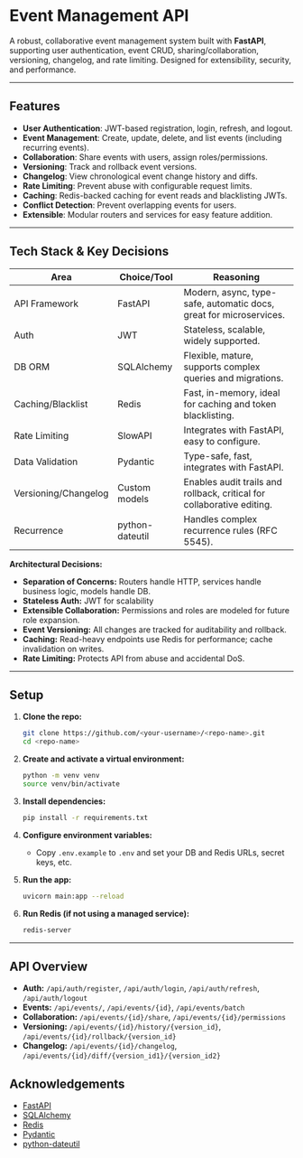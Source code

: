 # Event Management API

A robust, collaborative event management system built with **FastAPI**, supporting user authentication, event CRUD, sharing/collaboration, versioning, changelog, and rate limiting. Designed for extensibility, security, and performance.

---

## Features

- **User Authentication**: JWT-based registration, login, refresh, and logout.
- **Event Management**: Create, update, delete, and list events (including recurring events).
- **Collaboration**: Share events with users, assign roles/permissions.
- **Versioning**: Track and rollback event versions.
- **Changelog**: View chronological event change history and diffs.
- **Rate Limiting**: Prevent abuse with configurable request limits.
- **Caching**: Redis-backed caching for event reads and blacklisting JWTs.
- **Conflict Detection**: Prevent overlapping events for users.
- **Extensible**: Modular routers and services for easy feature addition.

---

## Tech Stack & Key Decisions

| Area                | Choice/Tool         | Reasoning                                                                                  |
|---------------------|---------------------|--------------------------------------------------------------------------------------------|
| API Framework       | FastAPI             | Modern, async, type-safe, automatic docs, great for microservices.                         |
| Auth                | JWT                 | Stateless, scalable, widely supported.                                                     |
| DB ORM              | SQLAlchemy          | Flexible, mature, supports complex queries and migrations.                                 |
| Caching/Blacklist   | Redis               | Fast, in-memory, ideal for caching and token blacklisting.                                 |
| Rate Limiting       | SlowAPI             | Integrates with FastAPI, easy to configure.                                                |
| Data Validation     | Pydantic            | Type-safe, fast, integrates with FastAPI.                                                  |
| Versioning/Changelog| Custom models       | Enables audit trails and rollback, critical for collaborative editing.                     |
| Recurrence          | python-dateutil     | Handles complex recurrence rules (RFC 5545).                                               |

**Architectural Decisions:**
- **Separation of Concerns:** Routers handle HTTP, services handle business logic, models handle DB.
- **Stateless Auth:** JWT for scalability
- **Extensible Collaboration:** Permissions and roles are modeled for future role expansion.
- **Event Versioning:** All changes are tracked for auditability and rollback.
- **Caching:** Read-heavy endpoints use Redis for performance; cache invalidation on writes.
- **Rate Limiting:** Protects API from abuse and accidental DoS.

---

## Setup

1. **Clone the repo:**
   ```sh
   git clone https://github.com/<your-username>/<repo-name>.git
   cd <repo-name>
   ```

2. **Create and activate a virtual environment:**
   ```sh
   python -m venv venv
   source venv/bin/activate
   ```

3. **Install dependencies:**
   ```sh
   pip install -r requirements.txt
   ```

4. **Configure environment variables:**
   - Copy `.env.example` to `.env` and set your DB and Redis URLs, secret keys, etc.

5. **Run the app:**
   ```sh
   uvicorn main:app --reload
   ```

6. **Run Redis (if not using a managed service):**
   ```sh
   redis-server
   ```

---

## API Overview

- **Auth:** `/api/auth/register`, `/api/auth/login`, `/api/auth/refresh`, `/api/auth/logout`
- **Events:** `/api/events/`, `/api/events/{id}`, `/api/events/batch`
- **Collaboration:** `/api/events/{id}/share`, `/api/events/{id}/permissions`
- **Versioning:** `/api/events/{id}/history/{version_id}`, `/api/events/{id}/rollback/{version_id}`
- **Changelog:** `/api/events/{id}/changelog`, `/api/events/{id}/diff/{version_id1}/{version_id2}`



## Acknowledgements

- [FastAPI](https://fastapi.tiangolo.com/)
- [SQLAlchemy](https://www.sqlalchemy.org/)
- [Redis](https://redis.io/)
- [Pydantic](https://docs.pydantic.dev/)
- [python-dateutil](https://dateutil.readthedocs.io/)
